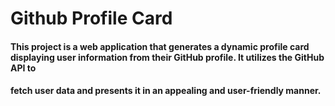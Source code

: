 # Github Profile Card
#### This project is a web application that generates a dynamic profile card displaying user information from their GitHub profile. It utilizes the GitHub API to
#### fetch user data and presents it in an appealing and user-friendly manner.

